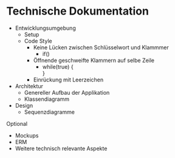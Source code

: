 # Technische Dokumentation

* Entwicklungsumgebung
    * Setup
    * Code Style
        * Keine Lücken zwischen Schlüsselwort und Klammmer
            * if()
        * Öffnende geschweifte Klammern auf selbe Zeile
            * while(true) {  
              }
        * Einrückung mit Leerzeichen
* Architektur
    * Genereller Aufbau der Applikation
    * Klassendiagramm
* Design
    * Sequenzdiagramme

Optional

* Mockups
* ERM
* Weitere technisch relevante Aspekte